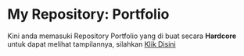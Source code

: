 # My Repository: Portfolio

Kini anda memasuki Repository Portfolio yang di buat secara **Hardcore**
untuk dapat melihat tampilannya, silahkan [Klik Disini](https://tomsdroid.github.io/)
